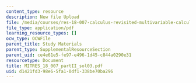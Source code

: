```yaml
---
content_type: resource
description: New file Upload
file: /media/courses/res-18-007-calculus-revisited-multivariable-calculus-fall-2011/d1421fd398e65fa10df1338be70ba296_MITRES_18_007_partII_sol03.pdf
file_type: application/pdf
learning_resource_types: []
ocw_type: OCWFile
parent_title: Study Materials
parent_type: SupplementalResourceSection
parent_uid: ce4e61e5-fe97-e496-1d45-c844a0290e31
resourcetype: Document
title: MITRES_18_007_partII_sol03.pdf
uid: d1421fd3-98e6-5fa1-0df1-338be70ba296
---
```

